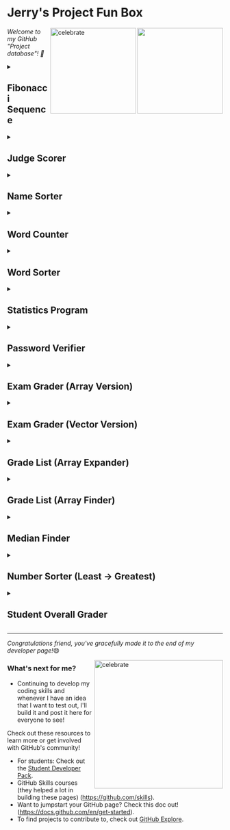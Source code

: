 # Jerry's Project Fun Box

<img src="https://octodex.github.com/images/daftpunktocat-thomas.gif" width="200" height="200" align=right>
<img src="https://octodex.github.com/images/daftpunktocat-guy.gif"  alt=celebrate  height="200" align=right>

_Welcome to my GitHub "Project database"! :wave:_ 


<details id=1>
<summary><h2>Fibonacci Sequence</h2></summary>

_Welcome to "Introduction to GitHub"! :wave:_

</details>

<details id=2>
<summary><h2>Judge Scorer</h2></summary>

_You created a branch! :tada:_

</details>

<details id=3>
<summary><h2>Name Sorter</h2></summary>

_You created a branch! :tada:_

</details>

<details id=4>
<summary><h2>Word Counter</h2></summary>

_You created a branch! :tada:_

</details>

<details id=5>
<summary><h2>Word Sorter</h2></summary>

_You created a branch! :tada:_

</details>

<details id=6>
<summary><h2>Statistics Program</h2></summary>

_You created a branch! :tada:_

</details>

<details id=7>
<summary><h2>Password Verifier</h2></summary>

_You created a branch! :tada:_

</details>

<details id=8>
<summary><h2>Exam Grader (Array Version)</h2></summary>

_You created a branch! :tada:_

</details>

<details id=9>
<summary><h2>Exam Grader (Vector Version)</h2></summary>

_You created a branch! :tada:_

</details>

<details id=10>
<summary><h2>Grade List (Array Expander)</h2></summary>

_You created a branch! :tada:_

</details>

<details id=11>
<summary><h2>Grade List (Array Finder)</h2></summary>

_You created a branch! :tada:_

</details>

<details id=12>
<summary><h2>Median Finder</h2></summary>

_You created a branch! :tada:_

</details>

<details id=13>
<summary><h2>Number Sorter (Least -> Greatest)</h2></summary>

_You created a branch! :tada:_

</details>

<details id=14>
<summary><h2>Student Overall Grader</h2></summary>

_You created a branch! :tada:_

</details>
  
-----------------------------------

_Congratulations friend, you've gracefully made it to the end of my developer page!_:smile:

<img src=https://octodex.github.com/images/collabocats.jpg alt=celebrate width=300 align=right>

### What's next for me?

- Continuing to develop my coding skills and whenever I have an idea that I want to test out, I'll build it and post it here for everyone to see! 

Check out these resources to learn more or get involved with GitHub's community! 

- For students: Check out the [Student Developer Pack](https://education.github.com/pack).
- GitHub Skills courses (they helped a lot in building these pages) (https://github.com/skills).
- Want to jumpstart your GitHub page? Check this doc out! (https://docs.github.com/en/get-started).
- To find projects to contribute to, check out [GitHub Explore](https://github.com/explore).

</details>
